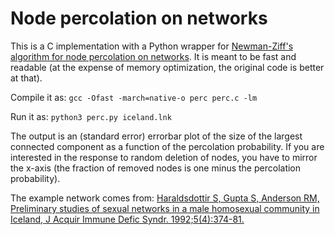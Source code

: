 # Node percolation on networks

This is a C implementation with a Python wrapper for [Newman-Ziff's algorithm for node percolation on networks](https://journals.aps.org/pre/abstract/10.1103/PhysRevE.64.016706). It is meant to be fast and readable (at the expense of memory optimization, the original code is better at that).

Compile it as:
`gcc -Ofast -march=native-o perc perc.c -lm`

Run it as:
`python3 perc.py iceland.lnk`

The output is an (standard error) errorbar plot of the size of the largest connected component as a function of the percolation probability. If you are interested in the response to random deletion of nodes, you have to mirror the x-axis (the fraction of removed nodes is one minus the percolation probability).

The example network comes from:
[Haraldsdottir S, Gupta S, Anderson RM, Preliminary studies of sexual networks in a male homosexual community in Iceland, J Acquir Immune Defic Syndr. 1992;5(4):374-81.](https://journals.lww.com/jaids/abstract/1992/04000/preliminary_studies_of_sexual_networks_in_a_male.8.aspx)
